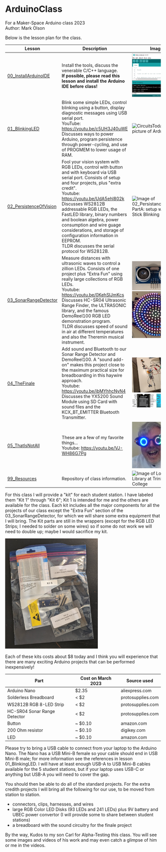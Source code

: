 # ArduinoClass
For a Maker-Space Arduino class 2023<br>
Author: Mark Olson

Below is the lesson plan for the class.

| Lesson | Description | Image |
| --- | --- | --- |
| [00_InstallArduinoIDE](https://github.com/Mark-MDO47/ArduinoClass/tree/master/00_InstallArduinoIDE "00_InstallArduinoIDE") | Install the tools, discuss the venerable C/C++ language.<br>**If possible, please read this lesson and install the Arduino IDE before class!** | <img src="https://github.com/Mark-MDO47/ArduinoClass/blob/master/99_Resources/Images/IDE_Blink.png" width="142" alt="Image of Arduino IDE"> |
| [01_BlinkingLED](https://github.com/Mark-MDO47/ArduinoClass/tree/master/01_BlinkingLED "01_BlinkingLED") | Blink some simple LEDs, control blinking using a button, display diagnostic messages using USB serial port.<br>YouTube: https://youtu.be/c5UH3J40uWE<br>Discusses ways to power Arduino, program persistence through power-cycling, and use of PROGMEM to lower usage of RAM. | <img src="https://www.circuitstoday.com/wp-content/uploads/2018/02/Arduino-Nano-Pinout.jpg" width="142" alt="CircuitsToday.com picture of Arduino Nano"> |
| [02_PersistenceOfVision](https://github.com/Mark-MDO47/ArduinoClass/tree/master/02_PersistenceOfVision "02_PersistenceOfVision") | Fool your vision system with RGB LEDs, control with button and with keyboard via USB serial port. Consists of setup and four projects, plus "extra credit".<br>Youtube: https://youtu.be/UdA5ehl802k<br>Discusses WS2812B addressable RGB LEDs, the FastLED library, binary numbers and boolean algebra, power consumption and wire guage considerations, and storage of configuration information in EEPROM.<br>TLDR discusses the serial protocol for WS2812B. | <img src="https://github.com/Mark-MDO47/ArduinoClass/blob/master/99_Resources/Images/02_PersistanceOfVision_PartA_FastLEDblink_setup.png" width="150" alt="Image of 02_PersistanceOfVision PartA: setup with LED Stick Blinking"> |
| [03_SonarRangeDetector](https://github.com/Mark-MDO47/ArduinoClass/tree/master/03_SonarRangeDetector "03_SonarRangeDetector") | Measure distances with ultrasonic waves to control a zillion LEDs. Consists of one project plus "Extra Fun" using really large collections of RGB LEDs.<br>Youtube: https://youtu.be/0KehSIJmKcs<br>Discusses HC-SR04 Ultrasonic Range Finder, the ULTRASONIC library, and the famous DemoReel100 RGB LED demonstration program.<br>TLDR discusses speed of sound in air at different temperatures and also the Theremin musical instrument. | <img src="https://github.com/Mark-MDO47/ArduinoClass/blob/master/99_Resources/Images/HC-SR04_Image.png" width="150" alt="picture of HC-SR04"><br><img src="https://github.com/Mark-MDO47/ArduinoClass/blob/master/99_Resources/Images/03_SonarRangeDetector_241LED.png" width="150" alt="picture of 241 LED disk"> |
| [04_TheFinale](https://github.com/Mark-MDO47/ArduinoClass/tree/master/04_TheFinale "04_TheFinale") | Add sound and Bluetooth to our Sonar Range Detector and DemoReel100. A "sound add-on" makes this project close to the maximum practical size for breadboarding in this haywire approach.<br>Youtube: https://youtu.be/ibMYhhcNyN4<br>Discusses the YX5200 Sound Module using SD Card with sound files and the KCX_BT_EMITTER Bluetooth Transmitter. | <img src="https://github.com/Mark-MDO47/ArduinoClass/blob/master/99_Resources/Images/04_TheFinale_DemoReelSound_setup.jpg" width="150" alt="Image of 04_TheFinale: setup"><br><img src="https://github.com/Mark-MDO47/ArduinoClass/blob/master/99_Resources/Images/04_SoundModules.png" width="150" alt="Image of 04_TheFinale: Sound and Bluetooth Modules"> |
| [05_ThatIsNotAll](https://github.com/Mark-MDO47/ArduinoClass/tree/master/05_ThatIsNotAll "05_ThatIsNotAll") | These are a few of my favorite things...<br>Youtube: https://youtu.be/VJ-WH86G7Pg | <img src="https://github.com/Mark-MDO47/ArduinoClass/blob/master/99_Resources/Images/MadScience_400.png" width="150" alt="Image of Mark with Mad Scientist Goggles"> |
| [99_Resources](https://github.com/Mark-MDO47/ArduinoClass/tree/master/99_Resources "99_Resources") | Repository of class information. | <img src="https://lh3.googleusercontent.com/p/AF1QipNOe-jdALOFjO_PwiTpwXQfhZ7P1iPFawCwV-7A=s680-w680-h510" width="150" alt="Image of Long Room Library at Trinity College"> |

For this class I will provide a "kit" for each student station. I have labeled them "Kit 1" through "Kit 6"; Kit 1 is intended for me and the others are available for the class. Each kit includes all the major components for all the projects of our class except the "Extra Fun" section of the 03_SonarRangeDetector, for which we will share some extra equipment that I will bring. The Kit parts are still in the wrappers (except for the RGB LED Strips; I needed to solder on some wires) so if some do not work we will need to double up; maybe I would sacrifice my kit.

<img src="https://github.com/Mark-MDO47/ArduinoClass/blob/master/99_Resources/Images/Kits_Class.png" width="300" alt="Image of Kits for Arduino Class">

Each of these kits costs about $8 today and I think you will experience that there are many exciting Arduino projects that can be performed inexpensively!

| Part | Cost on March 2023 | Source used |
| --- | --- | --- |
| Arduino Nano | $2.35 | aliexpress.com |
| Solderless Breadboard | < $2 | protosupplies.com |
| WS2812B RGB 8-LED Strip | < $2 | protosupplies.com |
| HC-SR04 Sonar Range Detector | < $2 | protosupplies.com |
| Button | ~ $0.10 | amazon.com |
| 200 Ohm resistor | ~ $0.10 | digikey.com |
| LED | ~ $0.10 | amazon.com |

Please try to bring a USB cable to connect from your laptop to the Arduino Nano. The Nano has a USB Mini-B female so your cable should end in USB Mini-B male; for more information see the references in lesson 01_BlinkingLED. I will have at least enough USB-A to USB Mini-B cables available for the 5 student stations, but if your laptop uses USB-C or anything but USB-A you will need to cover the gap.

You should then be able to do all of the standard projects. For the extra credith projects I will bring all the following for our use, to be moved from station to station.
- connectors, clips, harnesses, and wires
- large RGB Color LED Disks (93 LEDs and 241 LEDs) plus 9V battery and UBEC power convertor (I will provide some to share between student stations)
- a breadboard with the sound circuitry for the finale project

By the way, Kudos to my son Carl for Alpha-Testing this class. You will see some images and videos of his work and may even catch a glimpse of him or me in the videos.
